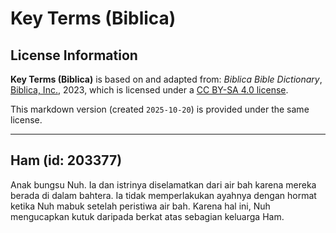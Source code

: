 # Key Terms (Biblica)

## License Information

**Key Terms (Biblica)** is based on and adapted from: _Biblica Bible Dictionary_, [Biblica, Inc.](https://www.biblica.com/), 2023, which is licensed under a [CC BY-SA 4.0 license](https://creativecommons.org/licenses/by-sa/4.0/legalcode.en).

This markdown version (created `2025-10-20`) is provided under the same license.



--------------------------------

## Ham (id: 203377)

Anak bungsu Nuh. Ia dan istrinya diselamatkan dari air bah karena mereka berada di dalam bahtera. Ia tidak memperlakukan ayahnya dengan hormat ketika Nuh mabuk setelah peristiwa air bah. Karena hal ini, Nuh mengucapkan kutuk daripada berkat atas sebagian keluarga Ham.


